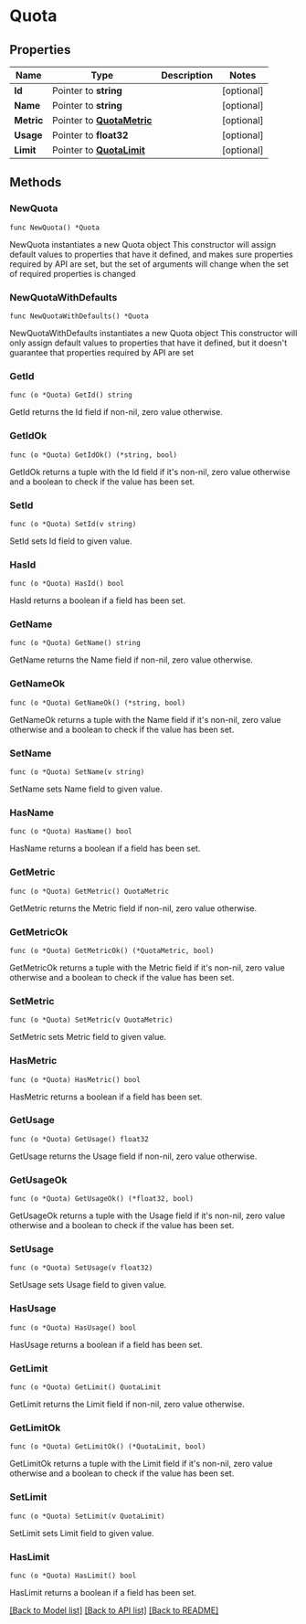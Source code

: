 # Quota

## Properties

Name | Type | Description | Notes
------------ | ------------- | ------------- | -------------
**Id** | Pointer to **string** |  | [optional] 
**Name** | Pointer to **string** |  | [optional] 
**Metric** | Pointer to [**QuotaMetric**](QuotaMetric.md) |  | [optional] 
**Usage** | Pointer to **float32** |  | [optional] 
**Limit** | Pointer to [**QuotaLimit**](QuotaLimit.md) |  | [optional] 

## Methods

### NewQuota

`func NewQuota() *Quota`

NewQuota instantiates a new Quota object
This constructor will assign default values to properties that have it defined,
and makes sure properties required by API are set, but the set of arguments
will change when the set of required properties is changed

### NewQuotaWithDefaults

`func NewQuotaWithDefaults() *Quota`

NewQuotaWithDefaults instantiates a new Quota object
This constructor will only assign default values to properties that have it defined,
but it doesn't guarantee that properties required by API are set

### GetId

`func (o *Quota) GetId() string`

GetId returns the Id field if non-nil, zero value otherwise.

### GetIdOk

`func (o *Quota) GetIdOk() (*string, bool)`

GetIdOk returns a tuple with the Id field if it's non-nil, zero value otherwise
and a boolean to check if the value has been set.

### SetId

`func (o *Quota) SetId(v string)`

SetId sets Id field to given value.

### HasId

`func (o *Quota) HasId() bool`

HasId returns a boolean if a field has been set.

### GetName

`func (o *Quota) GetName() string`

GetName returns the Name field if non-nil, zero value otherwise.

### GetNameOk

`func (o *Quota) GetNameOk() (*string, bool)`

GetNameOk returns a tuple with the Name field if it's non-nil, zero value otherwise
and a boolean to check if the value has been set.

### SetName

`func (o *Quota) SetName(v string)`

SetName sets Name field to given value.

### HasName

`func (o *Quota) HasName() bool`

HasName returns a boolean if a field has been set.

### GetMetric

`func (o *Quota) GetMetric() QuotaMetric`

GetMetric returns the Metric field if non-nil, zero value otherwise.

### GetMetricOk

`func (o *Quota) GetMetricOk() (*QuotaMetric, bool)`

GetMetricOk returns a tuple with the Metric field if it's non-nil, zero value otherwise
and a boolean to check if the value has been set.

### SetMetric

`func (o *Quota) SetMetric(v QuotaMetric)`

SetMetric sets Metric field to given value.

### HasMetric

`func (o *Quota) HasMetric() bool`

HasMetric returns a boolean if a field has been set.

### GetUsage

`func (o *Quota) GetUsage() float32`

GetUsage returns the Usage field if non-nil, zero value otherwise.

### GetUsageOk

`func (o *Quota) GetUsageOk() (*float32, bool)`

GetUsageOk returns a tuple with the Usage field if it's non-nil, zero value otherwise
and a boolean to check if the value has been set.

### SetUsage

`func (o *Quota) SetUsage(v float32)`

SetUsage sets Usage field to given value.

### HasUsage

`func (o *Quota) HasUsage() bool`

HasUsage returns a boolean if a field has been set.

### GetLimit

`func (o *Quota) GetLimit() QuotaLimit`

GetLimit returns the Limit field if non-nil, zero value otherwise.

### GetLimitOk

`func (o *Quota) GetLimitOk() (*QuotaLimit, bool)`

GetLimitOk returns a tuple with the Limit field if it's non-nil, zero value otherwise
and a boolean to check if the value has been set.

### SetLimit

`func (o *Quota) SetLimit(v QuotaLimit)`

SetLimit sets Limit field to given value.

### HasLimit

`func (o *Quota) HasLimit() bool`

HasLimit returns a boolean if a field has been set.


[[Back to Model list]](../README.md#documentation-for-models) [[Back to API list]](../README.md#documentation-for-api-endpoints) [[Back to README]](../README.md)


